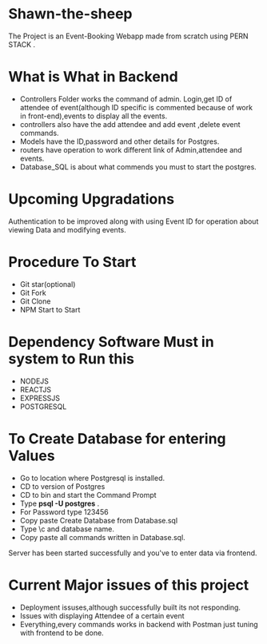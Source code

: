 # Shawn-the-sheep

The Project is an Event-Booking Webapp made from scratch using  PERN STACK .

# What is What in **Backend**
* Controllers Folder works the command of admin. Login,get ID of attendee of event(although ID specific is commented because of work in front-end),events to display all the events.
* controllers also have the add attendee and add event ,delete event commands.
* Models have the ID,password and other details for Postgres.
* routers have operation to work different link of Admin,attendee and events.
* Database_SQL is about what commends you must to start the postgres.

# Upcoming Upgradations
Authentication to be improved along with using Event ID for operation about viewing Data and modifying events.

# Procedure To Start
* Git star(optional)
* Git Fork 
* Git Clone 
* NPM Start to Start 

# Dependency Software Must in system to Run this
* NODEJS 
* REACTJS
* EXPRESSJS
* POSTGRESQL

# To Create Database for entering Values
* Go to location where Postgresql is installed.
* CD to version of Postgres
* CD to bin and start the Command Prompt
* Type **psql -U postgres** .
* For Password type  123456
* Copy paste Create Database from Database.sql
* Type \c and database name.
* Copy paste all commands written in Database.sql.

Server has been started successfully and you've to enter data via frontend.

# Current Major issues of this project
* Deployment issuses,although successfully built its not responding.
* Issues with displaying Attendee of a certain event
* Everything,every commands works in backend with Postman just tuning with frontend to be done.
